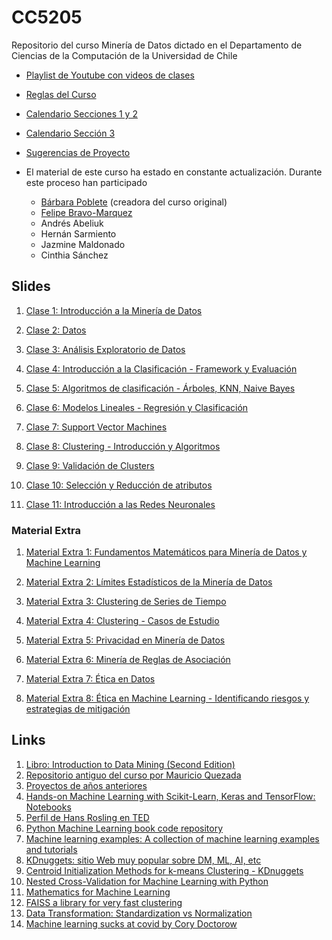 # CC5205
Repositorio del curso Minería de Datos dictado en el Departamento de Ciencias de la Computación de la Universidad de Chile

* [Playlist de Youtube con videos de clases](https://www.youtube.com/playlist?list=PLKUV14d0mKnUXXfmhqqZdcsNGAuV2GZda)

* [Reglas del Curso](reglas_curso.md)

* [Calendario Secciones 1 y 2](cal_S12.md)

* [Calendario Sección 3](cal_S3.md)

* [Sugerencias de Proyecto](sugerencias_proyecto.md)

* El material de este curso ha estado en constante actualización. Durante este proceso han participado
  *  [Bárbara Poblete](https://www.barbara.cl/) (creadora del curso original)
  *  [Felipe Bravo-Marquez](https://felipebravom.com/) 
  * Andrés Abeliuk
  * Hernán Sarmiento
  * Jazmine Maldonado
  * Cinthia Sánchez




## Slides 

1. [Clase 1: Introducción a la Minería de Datos](https://docs.google.com/presentation/d/1zRuJ1TV4PN5RlrFawlbgGtGmmCorKC5hTn_6ZOhBhmE/edit?usp=drive_link)

1. [Clase 2: Datos](https://docs.google.com/presentation/d/1LluD0OpY3OS9uSgIG7E0cRR8WeVy4A46WmHYERgnqlI/edit?usp=sharing)

1. [Clase 3: Análisis Exploratorio de Datos](https://docs.google.com/presentation/d/16pOVrrTo_4mHuGNVA_z95vFtgc_zkbd2nN3JBeis4fE/edit?usp=sharing) 

1. [Clase 4: Introducción a la Clasificación - Framework y Evaluación](https://docs.google.com/presentation/d/1LQACwkAg4EKFXtt3Qp-3Y3ay-LA8HXtZ4H5kU_Oo1FM/edit?usp=sharing) 

1. [Clase 5: Algoritmos de clasificación - Árboles, KNN, Naive Bayes](https://docs.google.com/presentation/d/1_fQRS2SJ4YbhAsCfdPQ2kTK9FpUm5Gi67VD6SMBlDFs/edit?usp=sharing)

1. [Clase 6: Modelos Lineales - Regresión y Clasificación](https://docs.google.com/presentation/d/1jALKFpQuO2BYJLyDZLW_Zyd6ezwDF0IVpDGc5MCzf88/edit?usp=sharing)

1. [Clase 7: Support Vector Machines](https://docs.google.com/presentation/d/1LXNL3rfG3JhoYeA5ApF1KNSVPbGCjC5zInrl2C3IG-c/edit?usp=sharing)

1. [Clase 8: Clustering - Introducción y Algoritmos](https://docs.google.com/presentation/d/1V1ftUsuiHfdErWeXKWBUP6pOG4DrFWSE3_Af8ULNRcs/edit?usp=sharing)

1. [Clase 9: Validación de Clusters](https://docs.google.com/presentation/d/137sQ5C68NTj-XMbqYwQSnJ8kCEYqRxAmAhwJQRy6bzU/edit?usp=sharing)

1. [Clase 10: Selección y Reducción de atributos](https://docs.google.com/presentation/d/1O1hUXQhp8GTPErEhFbpzAempHFVOq6ic8XND4_NgQNw/edit?usp=sharing)

1. [Clase 11: Introducción a las Redes Neuronales](https://docs.google.com/presentation/d/1dwRjIucIjHSd5WXzC5KtU1IRQ41ohcT9D3P1JTf4ABI/edit?usp=sharing)


### Material Extra

1. [Material Extra 1: Fundamentos Matemáticos para Minería de Datos y Machine Learning](https://docs.google.com/presentation/d/1aKb91y7uiuweIxdt5PYOCAZPlFPZoWbzMdzWCxuQMH4/edit?usp=sharing)

1. [Material Extra 2: Límites Estadísticos de la Minería de Datos](https://docs.google.com/presentation/d/1PwhgavtGpiRbHXRwi9-mlIANXGyI4n2m2p1JlGFPV5U/edit?usp=sharing)

1. [Material Extra 3: Clustering de Series de Tiempo](https://docs.google.com/presentation/d/1SN866ZwZriiy0LXWBF81QveoLTjgkd3lXgtu5i5a0so/edit?usp=sharing)

1. [Material Extra 4: Clustering - Casos de Estudio](https://docs.google.com/presentation/d/19cYVktPQvgjrnGH5a2gqVDvrD9g0XmdNBl0A30X_uxQ/edit?usp=sharing)

1. [Material Extra 5: Privacidad en Minería de Datos](https://docs.google.com/presentation/d/1S-GyLw0_svkTF-RAdxq6EgedP29qCk1qzNrQ7Z5Le2I/edit?usp=sharing)

1. [Material Extra 6: Minería de Reglas de Asociación](https://docs.google.com/presentation/d/1Ooy-I9WKhwAzJSvcBxiaqXLbP0i5JVQRWY0R_rYuSH0/edit?usp=sharing)

1. [Material Extra 7: Ética en Datos](https://docs.google.com/presentation/d/1dqH-EC7Th1dInc1cU6qnqq4y-BKs_GdPRndzFbik0dI/edit?usp=sharing)

1. [Material Extra 8: Ética en Machine Learning - Identificando riesgos y estrategias de mitigación](https://docs.google.com/presentation/d/1o2hfLJNxqkEfWd9GCubCrWeDaCtz3YKxaGne8rod9cc/edit?usp=sharing)

## Links

1. [Libro: Introduction to Data Mining (Second Edition)](https://www-users.cs.umn.edu/~kumar001/dmbook/index.php)
2. [Repositorio antiguo del curso por Mauricio Quezada](https://github.com/mquezada/uchile-cc5206)
3. [Proyectos de años anteriores](https://prisma.dcc.uchile.cl/cursoMD/)
3. [Hands-on Machine Learning with Scikit-Learn, Keras and TensorFlow: Notebooks](https://github.com/ageron/handson-ml2)
4. [Perfil de Hans Rosling en TED](https://www.ted.com/speakers/hans_rosling)
5. [Python Machine Learning book code repository](https://github.com/rasbt/python-machine-learning-book)
6. [Machine learning examples: A collection of machine learning examples and tutorials](https://github.com/lazyprogrammer/machine_learning_examples)
7. [KDnuggets: sitio Web muy popular sobre DM, ML, AI, etc](https://www.kdnuggets.com/)
8. [Centroid Initialization Methods for k-means Clustering - KDnuggets](https://www.kdnuggets.com/2020/06/centroid-initialization-k-means-clustering.html)
9. [Nested Cross-Validation for Machine Learning with Python](https://machinelearningmastery.com/nested-cross-validation-for-machine-learning-with-python/)
10. [Mathematics for Machine Learning](https://t.co/8ut4HxLMbE?amp=1)
11. [FAISS a library for very fast clustering](https://github.com/facebookresearch/faiss)
12. [Data Transformation: Standardization vs Normalization](https://www.kdnuggets.com/2020/04/data-transformation-standardization-normalization.html)
13. [Machine learning sucks at covid by Cory Doctorow](https://pluralistic.net/2021/08/02/autoquack/#gigo)
